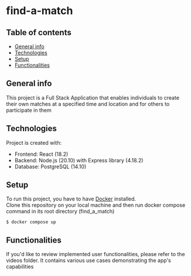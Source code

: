 # find-a-match
## Table of contents
* [General info](#general-info)
* [Technologies](#technologies)
* [Setup](#setup)
* [Functionalities](#functionalities)

## General info
This project is a Full Stack Application that enables individuals to create their own matches at a specified time and location and for others to participate in them

## Technologies
Project is created with:
* Frontend: React (18.2)
* Backend: Node.js (20.10) with Express library (4.18.2)
* Database: PostgreSQL (14.10)
	
## Setup
To run this project, you have to have [Docker](docker.com) installed.
<br />
Clone this repository on your local machine and then run docker compose command in its root directory (find_a_match)

```
$ docker compose up
```

## Functionalities
If you'd like to review implemented user functionalities, please refer to the videos folder. It contains various use cases demonstrating the app's capabilities
